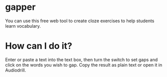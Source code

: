 # gapper
You can use this free web tool to create cloze exercises to help students learn vocabulary.

# How can I do it?
Enter or paste a text into the text box, then turn the switch to set gaps and click on the words you wish to gap. 
Copy the result as plain text or open it in Audiodrill.

